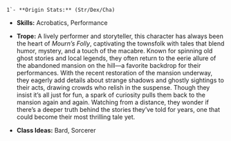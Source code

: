 	1`- **Origin Stats:** (Str/Dex/Cha)
    
- **Skills:** Acrobatics, Performance
    
- **Trope:** A lively performer and storyteller, this character has always been the heart of _Mourn’s Folly_, captivating the townsfolk with tales that blend humor, mystery, and a touch of the macabre. Known for spinning old ghost stories and local legends, they often return to the eerie allure of the abandoned mansion on the hill—a favorite backdrop for their performances. With the recent restoration of the mansion underway, they eagerly add details about strange shadows and ghostly sightings to their acts, drawing crowds who relish in the suspense. Though they insist it’s all just for fun, a spark of curiosity pulls them back to the mansion again and again. Watching from a distance, they wonder if there’s a deeper truth behind the stories they’ve told for years, one that could become their most thrilling tale yet.
    
- **Class Ideas:** Bard, Sorcerer